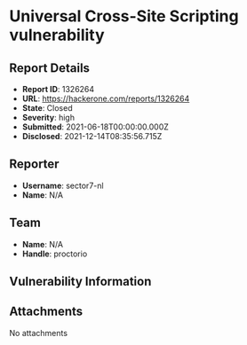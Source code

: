 # Universal Cross-Site Scripting vulnerability

## Report Details
- **Report ID**: 1326264
- **URL**: https://hackerone.com/reports/1326264
- **State**: Closed
- **Severity**: high
- **Submitted**: 2021-06-18T00:00:00.000Z
- **Disclosed**: 2021-12-14T08:35:56.715Z

## Reporter
- **Username**: sector7-nl
- **Name**: N/A

## Team
- **Name**: N/A
- **Handle**: proctorio

## Vulnerability Information


## Attachments
No attachments
